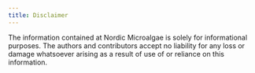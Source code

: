 ```yaml
---
title: Disclaimer
---
```


The information contained at Nordic Microalgae is solely for informational purposes. The authors and contributors accept no liability for any loss or damage whatsoever arising as a result of use of or reliance on this information.